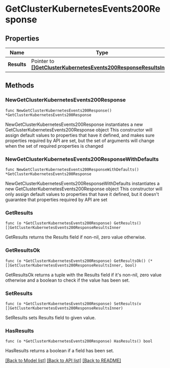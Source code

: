 # GetClusterKubernetesEvents200Response

## Properties

Name | Type | Description | Notes
------------ | ------------- | ------------- | -------------
**Results** | Pointer to [**[]GetClusterKubernetesEvents200ResponseResultsInner**](GetClusterKubernetesEvents200ResponseResultsInner.md) |  | [optional] 

## Methods

### NewGetClusterKubernetesEvents200Response

`func NewGetClusterKubernetesEvents200Response() *GetClusterKubernetesEvents200Response`

NewGetClusterKubernetesEvents200Response instantiates a new GetClusterKubernetesEvents200Response object
This constructor will assign default values to properties that have it defined,
and makes sure properties required by API are set, but the set of arguments
will change when the set of required properties is changed

### NewGetClusterKubernetesEvents200ResponseWithDefaults

`func NewGetClusterKubernetesEvents200ResponseWithDefaults() *GetClusterKubernetesEvents200Response`

NewGetClusterKubernetesEvents200ResponseWithDefaults instantiates a new GetClusterKubernetesEvents200Response object
This constructor will only assign default values to properties that have it defined,
but it doesn't guarantee that properties required by API are set

### GetResults

`func (o *GetClusterKubernetesEvents200Response) GetResults() []GetClusterKubernetesEvents200ResponseResultsInner`

GetResults returns the Results field if non-nil, zero value otherwise.

### GetResultsOk

`func (o *GetClusterKubernetesEvents200Response) GetResultsOk() (*[]GetClusterKubernetesEvents200ResponseResultsInner, bool)`

GetResultsOk returns a tuple with the Results field if it's non-nil, zero value otherwise
and a boolean to check if the value has been set.

### SetResults

`func (o *GetClusterKubernetesEvents200Response) SetResults(v []GetClusterKubernetesEvents200ResponseResultsInner)`

SetResults sets Results field to given value.

### HasResults

`func (o *GetClusterKubernetesEvents200Response) HasResults() bool`

HasResults returns a boolean if a field has been set.


[[Back to Model list]](../README.md#documentation-for-models) [[Back to API list]](../README.md#documentation-for-api-endpoints) [[Back to README]](../README.md)


